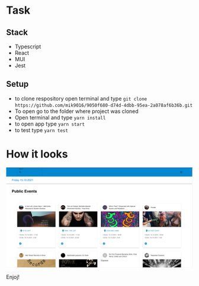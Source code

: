 # Task

## Stack

- Typescript
- React
- MUI
- Jest

## Setup

- to clone respository open terminal and type `git clone https://github.com/mik9016/9050f680-d74d-4dbb-95ea-2a078af6b36b.git`
- To open go to the folder where project was cloned
- Open terminal and type `yarn install`
- to open app type `yarn start`
- to test type `yarn test`

# How it looks 
![App Screenshot](assets/images/picture.png)

Enjoj!


